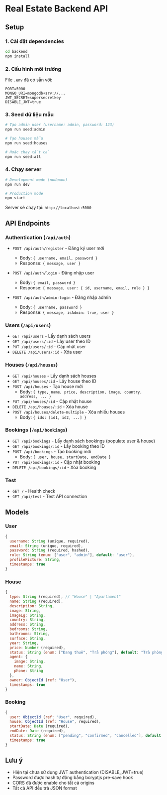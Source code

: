 # Real Estate Backend API

## Setup

### 1. Cài đặt dependencies
```bash
cd backend
npm install
```

### 2. Cấu hình môi trường
File `.env` đã có sẵn với:
```
PORT=5000
MONGO_URI=mongodb+srv://...
JWT_SECRET=supersecretkey
DISABLE_JWT=true
```

### 3. Seed dữ liệu mẫu
```bash
# Tạo admin user (username: admin, password: 123)
npm run seed:admin

# Tạo houses mẫu
npm run seed:houses

# Hoặc chạy tất cả
npm run seed:all
```

### 4. Chạy server
```bash
# Development mode (nodemon)
npm run dev

# Production mode
npm start
```

Server sẽ chạy tại: `http://localhost:5000`

## API Endpoints

### Authentication (`/api/auth`)
- `POST /api/auth/register` - Đăng ký user mới
  - Body: `{ username, email, password }`
  - Response: `{ message, user }`

- `POST /api/auth/login` - Đăng nhập user
  - Body: `{ email, password }`
  - Response: `{ message, user: { id, username, email, role } }`

- `POST /api/auth/admin-login` - Đăng nhập admin
  - Body: `{ username, password }`
  - Response: `{ message, isAdmin: true, user }`

### Users (`/api/users`)
- `GET /api/users` - Lấy danh sách users
- `GET /api/users/:id` - Lấy user theo ID
- `PUT /api/users/:id` - Cập nhật user
- `DELETE /api/users/:id` - Xóa user

### Houses (`/api/houses`)
- `GET /api/houses` - Lấy danh sách houses
- `GET /api/houses/:id` - Lấy house theo ID
- `POST /api/houses` - Tạo house mới
  - Body: `{ type, name, price, description, image, country, address, ... }`
- `PUT /api/houses/:id` - Cập nhật house
- `DELETE /api/houses/:id` - Xóa house
- `POST /api/houses/delete-multiple` - Xóa nhiều houses
  - Body: `{ ids: [id1, id2, ...] }`

### Bookings (`/api/bookings`)
- `GET /api/bookings` - Lấy danh sách bookings (populate user & house)
- `GET /api/bookings/:id` - Lấy booking theo ID
- `POST /api/bookings` - Tạo booking mới
  - Body: `{ user, house, startDate, endDate }`
- `PUT /api/bookings/:id` - Cập nhật booking
- `DELETE /api/bookings/:id` - Xóa booking

### Test
- `GET /` - Health check
- `GET /api/test` - Test API connection

## Models

### User
```javascript
{
  username: String (unique, required),
  email: String (unique, required),
  password: String (required, hashed),
  role: String (enum: ["user", "admin"], default: "user"),
  profilePicture: String,
  timestamps: true
}
```

### House
```javascript
{
  type: String (required), // "House" | "Apartament"
  name: String (required),
  description: String,
  image: String,
  imageLg: String,
  country: String,
  address: String,
  bedrooms: String,
  bathrooms: String,
  surface: String,
  year: String,
  price: Number (required),
  status: String (enum: ["Đang thuê", "Trả phòng"], default: "Trả phòng"),
  agent: {
    image: String,
    name: String,
    phone: String
  },
  owner: ObjectId (ref: "User"),
  timestamps: true
}
```

### Booking
```javascript
{
  user: ObjectId (ref: "User", required),
  house: ObjectId (ref: "House", required),
  startDate: Date (required),
  endDate: Date (required),
  status: String (enum: ["pending", "confirmed", "cancelled"], default: "pending"),
  timestamps: true
}
```

## Lưu ý
- Hiện tại chưa sử dụng JWT authentication (DISABLE_JWT=true)
- Password được hash tự động bằng bcryptjs pre-save hook
- CORS đã được enable cho tất cả origins
- Tất cả API đều trả JSON format

